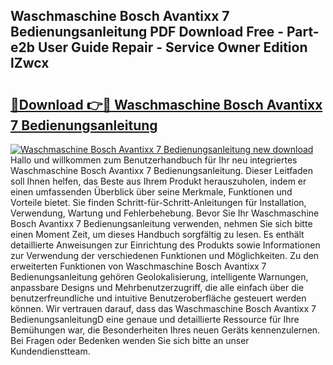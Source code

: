 ## Waschmaschine Bosch Avantixx 7 Bedienungsanleitung PDF Download Free - Part-e2b User Guide Repair - Service Owner Edition lZwcx

# <h2><a href="http://df4buz.blite.top/?on=Waschmaschine+Bosch+Avantixx+7+Bedienungsanleitung">🔗Download 👉🔴 Waschmaschine Bosch Avantixx 7 Bedienungsanleitung</a></h2>

[![Waschmaschine Bosch Avantixx 7 Bedienungsanleitung new download](https://i.imgur.com/lujVjoI.png)](http://df4buz.blite.top/?on=Waschmaschine+Bosch+Avantixx+7+Bedienungsanleitung)
Hallo und willkommen zum Benutzerhandbuch für Ihr neu integriertes Waschmaschine Bosch Avantixx 7 Bedienungsanleitung. Dieser Leitfaden soll Ihnen helfen, das Beste aus Ihrem Produkt herauszuholen, indem er einen umfassenden Überblick über seine Merkmale, Funktionen und Vorteile bietet. Sie finden Schritt-für-Schritt-Anleitungen für Installation, Verwendung, Wartung und Fehlerbehebung. Bevor Sie Ihr Waschmaschine Bosch Avantixx 7 Bedienungsanleitung verwenden, nehmen Sie sich bitte einen Moment Zeit, um dieses Handbuch sorgfältig zu lesen. Es enthält detaillierte Anweisungen zur Einrichtung des Produkts sowie Informationen zur Verwendung der verschiedenen Funktionen und Möglichkeiten. Zu den erweiterten Funktionen von Waschmaschine Bosch Avantixx 7 Bedienungsanleitung gehören Geolokalisierung, intelligente Warnungen, anpassbare Designs und Mehrbenutzerzugriff, die alle einfach über die benutzerfreundliche und intuitive Benutzeroberfläche gesteuert werden können. Wir vertrauen darauf, dass das Waschmaschine Bosch Avantixx 7 BedienungsanleitungD eine genaue und detaillierte Ressource für Ihre Bemühungen war, die Besonderheiten Ihres neuen Geräts kennenzulernen. Bei Fragen oder Bedenken wenden Sie sich bitte an unser Kundendienstteam.
